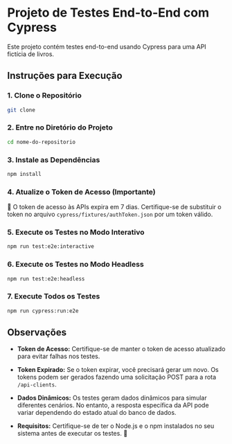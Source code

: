 # Projeto de Testes End-to-End com Cypress

Este projeto contém testes end-to-end usando Cypress para uma API fictícia de livros.

## Instruções para Execução

### 1. Clone o Repositório

```bash
git clone
```

### 2. Entre no Diretório do Projeto

```bash
cd nome-do-repositorio
```

### 3. Instale as Dependências

```bash
npm install
```

### 4. Atualize o Token de Acesso (Importante)

🔐 O token de acesso às APIs expira em 7 dias. Certifique-se de substituir o token no arquivo `cypress/fixtures/authToken.json` por um token válido.

### 5. Execute os Testes no Modo Interativo

```bash
npm run test:e2e:interactive
```

### 6. Execute os Testes no Modo Headless

```bash
npm run test:e2e:headless
```

### 7. Execute Todos os Testes

```bash
npm run cypress:run:e2e
```

## Observações

- **Token de Acesso:** Certifique-se de manter o token de acesso atualizado para evitar falhas nos testes.

- **Token Expirado:** Se o token expirar, você precisará gerar um novo. Os tokens podem ser gerados fazendo uma solicitação POST para a rota `/api-clients`.

- **Dados Dinâmicos:** Os testes geram dados dinâmicos para simular diferentes cenários. No entanto, a resposta específica da API pode variar dependendo do estado atual do banco de dados.

- **Requisitos:** Certifique-se de ter o Node.js e o npm instalados no seu sistema antes de executar os testes. 🚀
